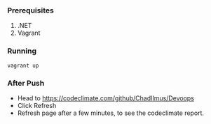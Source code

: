 ### Prerequisites
1. .NET
2. Vagrant


### Running
```commandline
vagrant up
```

### After Push
* Head to https://codeclimate.com/github/ChadIImus/Devoops
* Click Refresh
* Refresh page after a few minutes, to see the codeclimate report.
